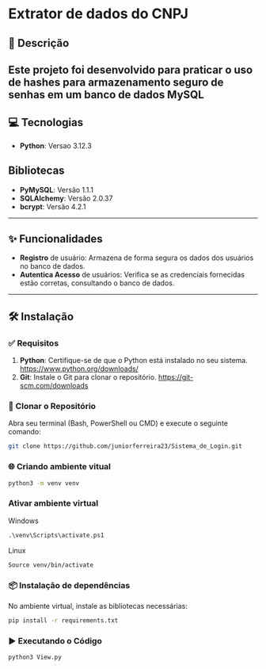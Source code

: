 # Extrator de dados do CNPJ

## 📖 Descrição
Este projeto foi desenvolvido para praticar o uso de hashes para armazenamento seguro de senhas em um banco de dados MySQL
---

## 💻 Tecnologias
- **Python**: Versao 3.12.3 

## Bibliotecas
- **PyMySQL**: Versão 1.1.1
- **SQLAlchemy**: Versão 2.0.37
- **bcrypt**: Versão 4.2.1

---

## ✨ Funcionalidades
- **Registro** de usuário: Armazena de forma segura os dados dos usuários no banco de dados.
- **Autentica Acesso** de usuários: Verifica se as credenciais fornecidas estão corretas, consultando o banco de dados.

---

## 🛠 Instalação

### ✅ Requisitos
1. **Python**: Certifique-se de que o Python está instalado no seu sistema. https://www.python.org/downloads/
2. **Git**: Instale o Git para clonar o repositório. https://git-scm.com/downloads

### 🔄 Clonar o Repositório
Abra seu terminal (Bash, PowerShell ou CMD) e execute o seguinte comando:
```bash
git clone https://github.com/juniorferreira23/Sistema_de_Login.git
```

### 🌐 Criando ambiente vitual
```bash
python3 -m venv venv
```

### Ativar ambiente virtual
Windows
```cmd
.\venv\Scripts\activate.ps1
```

Linux
```bash
Source venv/bin/activate
```

### 📦 Instalação de dependências
No ambiente virtual, instale as bibliotecas necessárias:
```bash
pip install -r requirements.txt
```

### ▶️  Executando o Código
```bash
python3 View.py
```
